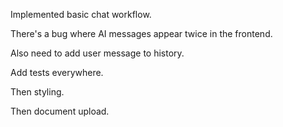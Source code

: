 Implemented basic chat workflow.

There's a bug where AI messages appear twice in the frontend.

Also need to add user message to history.

Add tests everywhere.

Then styling.

Then document upload.
